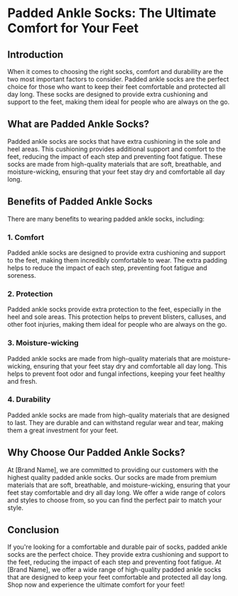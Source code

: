 # Padded Ankle Socks: The Ultimate Comfort for Your Feet

## Introduction

When it comes to choosing the right socks, comfort and durability are the two most important factors to consider. Padded ankle socks are the perfect choice for those who want to keep their feet comfortable and protected all day long. These socks are designed to provide extra cushioning and support to the feet, making them ideal for people who are always on the go.

## What are Padded Ankle Socks?

Padded ankle socks are socks that have extra cushioning in the sole and heel areas. This cushioning provides additional support and comfort to the feet, reducing the impact of each step and preventing foot fatigue. These socks are made from high-quality materials that are soft, breathable, and moisture-wicking, ensuring that your feet stay dry and comfortable all day long.

## Benefits of Padded Ankle Socks

There are many benefits to wearing padded ankle socks, including:

### 1. Comfort

Padded ankle socks are designed to provide extra cushioning and support to the feet, making them incredibly comfortable to wear. The extra padding helps to reduce the impact of each step, preventing foot fatigue and soreness.

### 2. Protection

Padded ankle socks provide extra protection to the feet, especially in the heel and sole areas. This protection helps to prevent blisters, calluses, and other foot injuries, making them ideal for people who are always on the go.

### 3. Moisture-wicking

Padded ankle socks are made from high-quality materials that are moisture-wicking, ensuring that your feet stay dry and comfortable all day long. This helps to prevent foot odor and fungal infections, keeping your feet healthy and fresh.

### 4. Durability

Padded ankle socks are made from high-quality materials that are designed to last. They are durable and can withstand regular wear and tear, making them a great investment for your feet.

## Why Choose Our Padded Ankle Socks?

At [Brand Name], we are committed to providing our customers with the highest quality padded ankle socks. Our socks are made from premium materials that are soft, breathable, and moisture-wicking, ensuring that your feet stay comfortable and dry all day long. We offer a wide range of colors and styles to choose from, so you can find the perfect pair to match your style.

## Conclusion

If you're looking for a comfortable and durable pair of socks, padded ankle socks are the perfect choice. They provide extra cushioning and support to the feet, reducing the impact of each step and preventing foot fatigue. At [Brand Name], we offer a wide range of high-quality padded ankle socks that are designed to keep your feet comfortable and protected all day long. Shop now and experience the ultimate comfort for your feet!